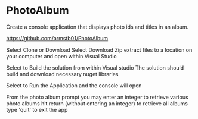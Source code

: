 # PhotoAlbum
Create a console application that displays photo ids and titles in an album.

https://github.com/armstb01/PhotoAlbum

Select Clone or Download
Select Download Zip
extract files to a location on your computer and open within Visual Studio

Select to Build the solution from within Visual studio
The solution should build and download necessary nuget libraries

Select to Run the Application and the console will open

From the photo album prompt you may enter an integer to retrieve various photo albums
hit return (without entering an integer) to retrieve all albums
type 'quit' to exit the app
